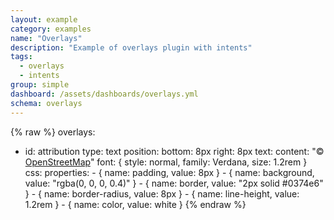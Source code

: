```yaml
---
layout: example
category: examples
name: "Overlays"
description: "Example of overlays plugin with intents"
tags:
  - overlays
  - intents
group: simple
dashboard: /assets/dashboards/overlays.yml
schema: overlays
---
```

{% raw %}
overlays:
  - id: attribution
    type: text
    position:
      bottom: 8px
      right: 8px
    text:
      content: "&copy; [OpenStreetMap](http://www.openstreetmap.org/copyright)"
      font: { style: normal, family: Verdana, size: 1.2rem }
    css:
      properties:
        - { name: padding, value: 8px }
        - { name: background, value: "rgba(0, 0, 0, 0.4)" }
        - { name: border, value: "2px solid #0374e6" }
        - { name: border-radius, value: 8px }
        - { name: line-height, value: 1.2rem }
        - { name: color, value: white }
{% endraw %}
